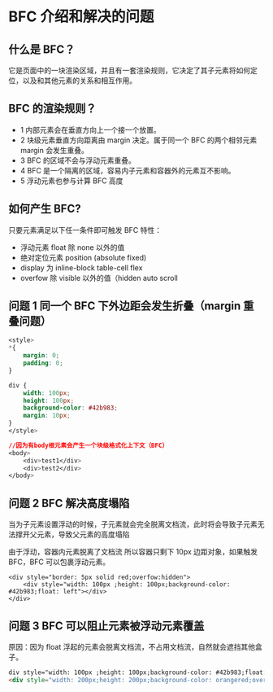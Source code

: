 # BFC 介绍和解决的问题

## 什么是 BFC？

它是页面中的一块渲染区域，并且有一套渲染规则，它决定了其子元素将如何定位，以及和其他元素的关系和相互作用。

## BFC 的渲染规则？

- 1 内部元素会在垂直方向上一个接一个放置。
- 2 块级元素垂直方向距离由 margin 决定。属于同一个 BFC 的两个相邻元素 margin 会发生重叠。
- 3 BFC 的区域不会与浮动元素重叠。
- 4 BFC 是一个隔离的区域，容易内子元素和容器外的元素互不影响。
- 5 浮动元素也参与计算 BFC 高度

## 如何产生 BFC?

只要元素满足以下任一条件即可触发 BFC 特性：

- 浮动元素 float 除 none 以外的值
- 绝对定位元素 position (absolute fixed)
- display 为 inline-block table-cell flex
- overfow 除 visible 以外的值（hidden auto scroll

## 问题 1 同一个 BFC 下外边距会发生折叠（margin 重叠问题）

```css
<style>
*{
    margin: 0;
    padding: 0;
}

div {
    width: 100px;
    height: 100px;
    background-color: #42b983;
    margin: 10px;
}
</style>

//因为有body根元素会产生一个块级格式化上下文（BFC）
<body>
    <div>test1</div>
    <div>test2</div>
</body>
```

## 问题 2 BFC 解决高度塌陷

当为子元素设置浮动的时候，子元素就会完全脱离文档流，此时将会导致子元素无法撑开父元素，导致父元素的高度塌陷

由于浮动，容器内元素脱离了文档流 所以容器只剩下 10px 边距对象，如果触发 BFC，BFC 可以包裹浮动元素。

```angular2
<div style="border: 5px solid red;overfow:hidden">
    <div style="width: 100px ;height: 100px;background-color: #42b983;float: left"></div>
</div>
```

## 问题 3 BFC 可以阻止元素被浮动元素覆盖

原因：因为 float 浮起的元素会脱离文档流，不占用文档流，自然就会遮挡其他盒子。

```html
div style="width: 100px ;height: 100px;background-color: #42b983;float: left">浮动元素</div>
<div style="width: 200px;height: 200px;background-color: orangered;overflow:hidden"></div>
```
